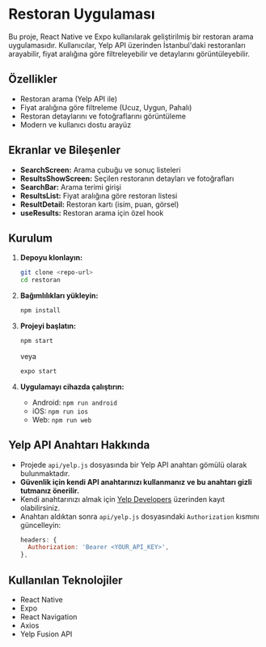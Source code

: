 # Restoran Uygulaması

Bu proje, React Native ve Expo kullanılarak geliştirilmiş bir restoran arama uygulamasıdır. Kullanıcılar, Yelp API üzerinden İstanbul'daki restoranları arayabilir, fiyat aralığına göre filtreleyebilir ve detaylarını görüntüleyebilir.

## Özellikler
- Restoran arama (Yelp API ile)
- Fiyat aralığına göre filtreleme (Ucuz, Uygun, Pahalı)
- Restoran detaylarını ve fotoğraflarını görüntüleme
- Modern ve kullanıcı dostu arayüz

## Ekranlar ve Bileşenler
- **SearchScreen:** Arama çubuğu ve sonuç listeleri
- **ResultsShowScreen:** Seçilen restoranın detayları ve fotoğrafları
- **SearchBar:** Arama terimi girişi
- **ResultsList:** Fiyat aralığına göre restoran listesi
- **ResultDetail:** Restoran kartı (isim, puan, görsel)
- **useResults:** Restoran arama için özel hook

## Kurulum
1. **Depoyu klonlayın:**
   ```bash
   git clone <repo-url>
   cd restoran
   ```
2. **Bağımlılıkları yükleyin:**
   ```bash
   npm install
   ```
3. **Projeyi başlatın:**
   ```bash
   npm start
   ```
   veya
   ```bash
   expo start
   ```

4. **Uygulamayı cihazda çalıştırın:**
   - Android: `npm run android`
   - iOS: `npm run ios`
   - Web: `npm run web`

## Yelp API Anahtarı Hakkında
- Projede `api/yelp.js` dosyasında bir Yelp API anahtarı gömülü olarak bulunmaktadır.
- **Güvenlik için kendi API anahtarınızı kullanmanız ve bu anahtarı gizli tutmanız önerilir.**
- Kendi anahtarınızı almak için [Yelp Developers](https://www.yelp.com/developers/v3/manage_app) üzerinden kayıt olabilirsiniz.
- Anahtarı aldıktan sonra `api/yelp.js` dosyasındaki `Authorization` kısmını güncelleyin:
  ```js
  headers: {
    Authorization: 'Bearer <YOUR_API_KEY>',
  },
  ```

## Kullanılan Teknolojiler
- React Native
- Expo
- React Navigation
- Axios
- Yelp Fusion API
